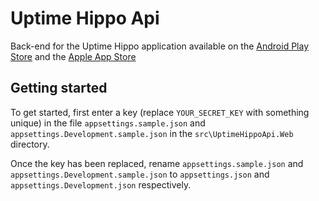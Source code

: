 # Uptime Hippo Api

Back-end for the Uptime Hippo application available on the [Android Play Store](https://play.google.com/store/apps/details?id=com.joshuakaluba.uptimehippo&hl=en) and the [Apple App Store](https://apps.apple.com/ca/app/uptime-hippo/id1489099297)

## Getting started

To get started, first enter a key (replace `YOUR_SECRET_KEY` with something unique) in the file `appsettings.sample.json` and `appsettings.Development.sample.json` in the `src\UptimeHippoApi.Web` directory. 

Once the key has been replaced, rename `appsettings.sample.json` and `appsettings.Development.sample.json` to `appsettings.json` and `appsettings.Development.json` respectively. 